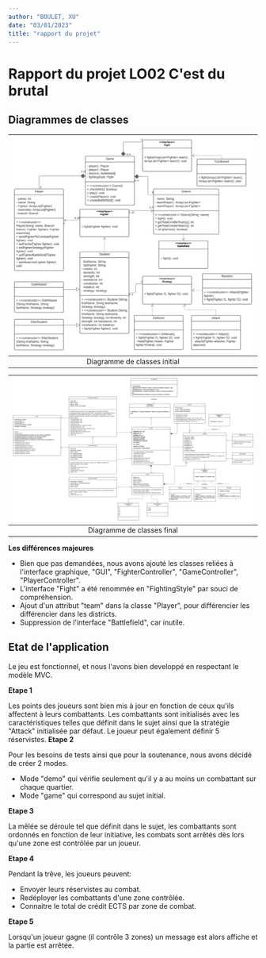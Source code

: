 ```yaml
---
author: "BOULET, XU"
date: "03/01/2023"
title: "rapport du projet"
---
```


# Rapport du projet LO02 C'est du brutal

## Diagrammes de classes

|  ![](initial_class_diagram.svg)  |
|:--------------------------------:|
|   Diagramme de classes initial   |

|   ![](final_class_diagram.svg)    |
|:---------------------------------:|
|    Diagramme de classes final     |

**Les différences majeures**

- Bien que pas demandées, nous avons ajouté les classes reliées à l'interface graphique, "GUI", "FighterController", "GameController", "PlayerController".
- L'interface "Fight" a été renommée en "FightingStyle" par souci de compréhension.
- Ajout d'un attribut "team" dans la classe "Player", pour différencier les différencier dans les districts.
- Suppression de l'interface "Battlefield", car inutile.

## Etat de l'application

Le jeu est fonctionnel, et nous l'avons bien developpé en respectant le modèle MVC.

**Etape 1**

Les points des joueurs sont bien mis à jour en fonction de ceux qu'ils affectent à leurs combattants. Les combattants sont initialisés avec les caractéristiques telles que définit dans le sujet ainsi que la stratégie "Attack" initialisée par défaut. Le joueur peut également définir 5 réservistes.
**Etape 2**

Pour les besoins de tests ainsi que pour la soutenance, nous avons décidé de créer 2 modes.
- Mode "demo" qui vérifie seulement qu'il y a au moins un combattant sur chaque quartier.
- Mode "game" qui correspond au sujet initial.

**Etape 3**

La mêlée se déroule tel que définit dans le sujet, les combattants sont ordonnés en fonction de leur initiative, les combats sont arrêtés dès lors qu'une zone est contrôlée par un joueur.

**Etape 4**

Pendant la trêve, les joueurs peuvent:
- Envoyer leurs réservistes au combat.
- Redéployer les combattants d'une zone contrôlée.
- Connaitre le total de crédit ECTS par zone de combat.

**Etape 5**

Lorsqu'un joueur gagne (il contrôle 3 zones) un message est alors affiche et la partie est arrêtée.